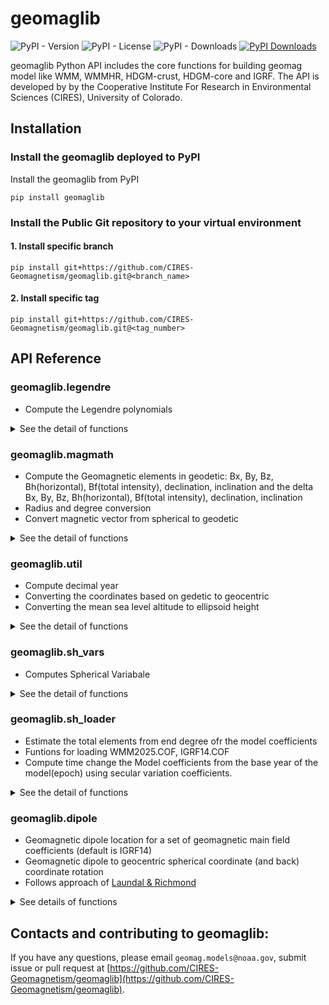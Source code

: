 # geomaglib

![PyPI - Version](https://img.shields.io/pypi/v/geomaglib)
![PyPI - License](https://img.shields.io/pypi/l/geomaglib)
![PyPI - Downloads](https://img.shields.io/pypi/dm/geomaglib)
[![PyPI Downloads](https://static.pepy.tech/badge/geomaglib)](https://pepy.tech/projects/geomaglib)

geomaglib Python API includes the core functions for building geomag model like WMM, WMMHR, HDGM-crust, HDGM-core and IGRF.
The API is developed by by the Cooperative Institute For Research in Environmental Sciences (CIRES), University of Colorado. 

## Installation

### Install the geomaglib deployed to PyPI
Install the geomaglib from PyPI
```commandline
pip install geomaglib
```

### Install the Public Git repository to your virtual environment

#### 1. Install specific branch
```commandline
pip install git+https://github.com/CIRES-Geomagnetism/geomaglib.git@<branch_name>
```
#### 2. Install specific tag
```commandline
pip install git+https://github.com/CIRES-Geomagnetism/geomaglib.git@<tag_number>
```
## API Reference

### geomaglib.legendre

- Compute the Legendre polynomials

<details>
<summary>See the detail of functions</summary>
<p><b>Flattened_Chaos_Legendre1()</b>: Outputs a 2 dimensional numpy array which contains the associated
    legendre polynomials (Pnm) and the respective derivatives (dPnm).</p>
<p><b>get_index()</b>: Get the index of Flattened_Chaos_Legendre1 </p>
</details>

### geomaglib.magmath

- Compute the Geomagnetic elements in geodetic: Bx, By, Bz, Bh(horizontal), Bf(total intensity), declination, inclination and the delta Bx, By, Bz, Bh(horizontal), Bf(total intensity), declination, inclination 
- Radius and degree conversion
- Convert magnetic vector from spherical to geodetic
<details>
<summary>See the detail of functions</summary>
<p>rad2deg(): Convert radius to degree</p>
<p>deg2rad(): Convert degree to radius</p>
<p>calc_Bp_Pole(): Calculate the B_phi magnetic elements at pole</p>
<p>mag_SPH_summation(): Compute the sperical magnetic vectors (B_theta, B_phi, B_radius)</p>
<p>rotate_magvec():   Convert magnetic vector from spherical to geodetic</p>
<p>GeomagElements(): The Python class for computing magnetic elements in geodetic coordinates </p>
    <ul>
    <li>Get all of the magnetic elements: get_all()</li>
    <li>Get the specific magnetic element: 
    <ul>
    <li>get_Bx()</li>
    <li>get_By()</li>
    <li>get_Bz()</li>
    <li>get_Bh()</li>
    <li>get_Bf()</li>
    <li>get_Bdec()</li>
    <li>get_Binc()</li>
    <li>get_dBx()</li>
    <li>get_dBy()</li>
    <li>get_dBz()</li>
    <li>get_dBh()</li>
    <li>get_dBf()</li>
    <li>get_dBdec()</li>
    <li>get_dBinc()</li>
    </ul>
    </li>
    </ul>

<p></p>
</details>

### geomaglib.util

- Compute decimal year
- Converting the coordinates based on gedetic to geocentric
- Converting the mean sea level altitude to ellipsoid height

<details>
<summary>See the detail of functions</summary>
<p> <b>geod_to_geoc_lat()</b>: Conversion of locations in geodetic (geodetic latitude, altitude in kilometers) to geocentric (radius in kilometers , geocentric latitude) </p>
<p> <b>alt_to_ellipsoid_height()</b>: This function converts mean sea level (MSL) altitude in kilometers to ellipsoid height in kilometers</p>
<p> <b>calc_dec_year()</b>: Takes year, month, and day and calculates the decimal year from those inputs </p>
<p> <b>calc_dec_year_array()</b>:Takes the array of year, month, and day and outputs the decimal year from those inputs </p>
<p> <b>decimalYearToDateTime()</b>: Covert the decimal year to year, month, day, hour and minute </p>
</details>

### geomaglib.sh_vars

- Computes Spherical Variabale
<details>
<summary>See the detail of functions</summary>

<p> <b>comp_sh_vars()</b>: Computes spherical variabale and put the results in a dictionary
    variable computed are (a/r) ^ (n+2), cos_m(lon), and sin_m(lon)</p>

</details>


### geomaglib.sh_loader

- Estimate the total elements from end degree ofr the model coefficients
- Funtions for loading WMM2025.COF, IGRF14.COF
- Compute time change the Model coefficients from the base year of the model(epoch) using secular variation coefficients.

<details>
<summary>See the detail of functions</summary>

<p> <b>calc_sh_degrees_to_num_elems()</b>: Gives you the number of elements from the number of 
    sphereical harmonic degree
</p>
<p> <b>calc_num_elems_to_sh_degrees()</b>: Gives you the number of spherical harmonic degrees from the total number
    of elements
</p>
<p> <b>load_wmm_coef()</b></p>
<p> <b>load_igrf_coef()</b></p>
<p> <b>timely_modify_magnetic_model_wmm()</b></p>
<p> <b>timely_modify_magnetic_model_HDGM()</b></p>

</details>

### geomaglib.dipole

- Geomagnetic dipole location for a set of geomagnetic main field coefficients (default is IGRF14)
- Geomagnetic dipole to geocentric spherical coordinate (and back) coordinate rotation
- Follows approach of [Laundal & Richmond](https://github.com/klaundal/dipole)

<details>
<summary> See details of functions </summary>

## geomaglib.dipole.Dipole
* Class representing geomagnetic dipole location for a particular epoch (decimal year)
    * Example: `dp=Dipole(2024.1)`
* Method `coords`, transform from geomagnetic dipole coordinates (lat,lon) to geocentric spherical coordinates (lat,lon)
    * Input and output types: scalar float or list of float
    * Geocentric to dipole: `mlat,mlon = dp.coords(gclat,glon)`
    * Dipole to geocentric: `gclat,glon = dp.coords(mlat,mlon,inverse=True)` 
</details>

## Contacts and contributing to geomaglib:
If you have any questions, please email `geomag.models@noaa.gov`, submit issue or pull request at [https://github.com/CIRES-Geomagnetism/geomaglib](https://github.com/CIRES-Geomagnetism/geomaglib).